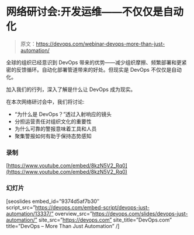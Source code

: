 # 网络研讨会:开发运维——不仅仅是自动化

> 原文：<https://devops.com/webinar-devops-more-than-just-automation/>

全球的组织已经意识到 DevOps 带来的优势——减少组织摩擦、频繁部署和更紧密的反馈循环。自动化部署管道带来的好处。但现实是 DevOps 不仅仅是自动化。

加入我们的行列，深入了解是什么让 DevOps 成为现实。

在本次网络研讨会中，我们将讨论:

*   “为什么是 DevOps？”透过入射响应的镜头
*   分担运营责任对组织文化的重要性
*   为什么可靠的警报意味着工具和人员
*   聚集警报如何有助于保持态势感知

### **录制**

[https://www.youtube.com/embed/8kzN5V2_Rq0](https://www.youtube.com/embed/8kzN5V2_Rq0)

### **幻灯片**

[seoslides embed_id=”9374d5af7b30″ script_src=”https://devops.com/embed-script/devops-just-automation/13337/” overview_src=”https://devops.com/slides/devops-just-automation/” site_src=”https://devops.com” site_title=”DevOps.com” title=”DevOps – More Than Just Automation” /]
